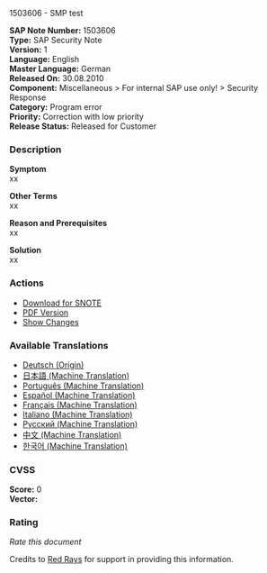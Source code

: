 1503606 - SMP test

**SAP Note Number:** 1503606  
**Type:** SAP Security Note  
**Version:** 1  
**Language:** English  
**Master Language:** German  
**Released On:** 30.08.2010  
**Component:** Miscellaneous > For internal SAP use only! > Security Response  
**Category:** Program error  
**Priority:** Correction with low priority  
**Release Status:** Released for Customer  

### Description
**Symptom**  
xx

**Other Terms**  
xx

**Reason and Prerequisites**  
xx

**Solution**  
xx

### Actions
- [Download for SNOTE](https://notesdownloads.sap.com/note/0040000017229082017)
- [PDF Version](https://userapps.support.sap.com/sap/support/sfm/notes/print/0001503606?language=en-US&token=3D2123B788BA77B69C754C7A005A3C6B)
- [Show Changes](https://me.sap.com/notesLatestChanges/0001503606/E/diff)

### Available Translations
- [Deutsch (Origin)](https://me.sap.com/notes/0001503606/D)
- [日本語 (Machine Translation)](https://me.sap.com/notes/0001503606/J)
- [Português (Machine Translation)](https://me.sap.com/notes/0001503606/P)
- [Español (Machine Translation)](https://me.sap.com/notes/0001503606/S)
- [Français (Machine Translation)](https://me.sap.com/notes/0001503606/F)
- [Italiano (Machine Translation)](https://me.sap.com/notes/0001503606/I)
- [Русский (Machine Translation)](https://me.sap.com/notes/0001503606/R)
- [中文 (Machine Translation)](https://me.sap.com/notes/0001503606/1)
- [한국어 (Machine Translation)](https://me.sap.com/notes/0001503606/3)

### CVSS
**Score:** 0  
**Vector:**  

### Rating
*Rate this document*

Credits to [Red Rays](https://redrays.io) for support in providing this information.